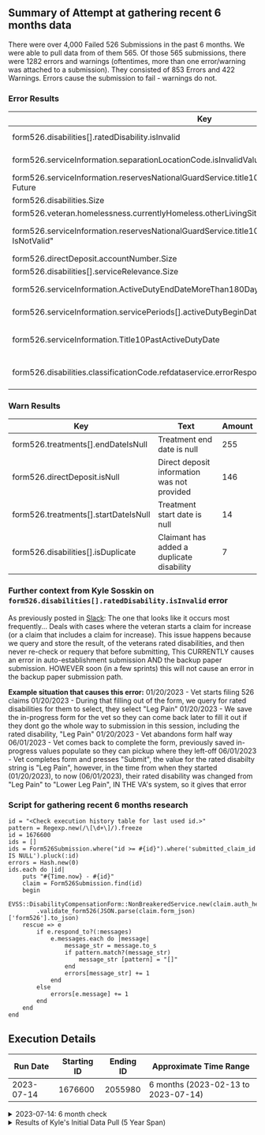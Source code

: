 ## Summary of Attempt at gathering recent 6 months data
There were over 4,000 Failed 526 Submissions in the past 6 months. We were able to pull data from of them 565. Of those 565 submissions, there were 1282 errors and warnings (oftentimes, more than one error/warning was attached to a submission). They consisted of 853 Errors and 422 Warnings. Errors cause the submission to fail - warnings do not.

### Error Results

| Key | Text | Amount |
| --- | --- | --- |
| form526.disabilities[].ratedDisability.isInvalid | The rated disability being claimed for increase was not found for Disability | 751 |
| form526.serviceInformation.separationLocationCode.isInvalidValue | The separation location code for the claimant is not a valid value | 30 |
| form526.serviceInformation.reservesNationalGuardService.title10Activation.anticipatedSeparationDate Future | title10Activation.anticipatedSeparationDate.Future | 28 |
| form526.disabilities.Size | size must be between 1 and 150 | 14 |
| form526.veteran.homelessness.currentlyHomeless.otherLivingSituation.Size | size must be between 1 and 500 | 11 |
| form526.serviceInformation.reservesNationalGuardService.title10Activation.anticipatedSeparationDate IsNotValid"| a few examples: "Invalid value: 2023-02-29", "Invalid value: 2013-06-31", "Invalid value: 2005-02-29 | 7 |
| form526.directDeposit.accountNumber.Size | size must be between 4 and 17 | 6 |
| form526.disabilities[].serviceRelevance.Size | size must be between 1 and 500 | 2 |
| form526.serviceInformation.ActiveDutyEndDateMoreThan180Days | Service members cannot submit a claim until they are within 180 days of their separation date | 1 |
| form526.serviceInformation.servicePeriods[].activeDutyBeginDate | The active duty start date cannot be prior to the claimants 13th birthday | 1 |
| form526.serviceInformation.Title10PastActiveDutyDate | The Title 10 Activation Date for a claimant currently activated in the Reserves or National Guard is a future date | 1 |
| form526.disabilities.classificationCode.refdataservice.errorResponse | The Reference Data Service was unable to verify the classification code for the disability returned an error response | 1 |

### Warn Results

| Key | Text | Amount |
| --- | --- | --- |
| form526.treatments[].endDateIsNull | Treatment end date is null | 255
| form526.directDeposit.isNull | Direct deposit information was not provided | 146    
| form526.treatments[].startDateIsNull | Treatment start date is null | 14
| form526.disabilities[].isDuplicate | Claimant has added a duplicate disability | 7


### Further context from Kyle Sosskin on `form526.disabilities[].ratedDisability.isInvalid` error

As previously posted in [Slack](https://dsva.slack.com/archives/C04KW0B46N5/p1680098885816749):
The one that looks like it occurs most frequently...
Deals with cases where the veteran starts a claim for increase (or a claim that includes a claim for increase).
This issue happens because we query and store the result, of the veterans rated disabilities, and then never re-check or requery that before submitting, This CURRENTLY causes an error in auto-establishment submission AND the backup paper submission. HOWEVER soon (in a few sprints) this will not cause an error in the backup paper submission path.

**Example situation that causes this error:**
01/20/2023 - Vet starts filing 526 claims
01/20/2023 - During that filling out of the form, we query for rated disabilities for them to select, they select "Leg Pain"
01/20/2023 - We save the in-progress form for the vet so they can come back later to fill it out if they dont go the whole way to submission in this session, including the rated disability, "Leg Pain"
01/20/2023 - Vet abandons form half way
06/01/2023 - Vet comes back to complete the form, previously saved in-progress values populate so they can pickup where they left-off
06/01/2023 - Vet completes form and presses "Submit", the value for the rated disabilty string is "Leg Pain", however, in the time from when they started (01/20/2023), to now (06/01/2023), their rated disability was changed from "Leg Pain" to "Lower Leg Pain", IN THE VA's system, so it gives that error


### Script for gathering recent 6 months research
```
id = "<Check execution history table for last used id.>" 
pattern = Regexp.new(/\[\d+\]/).freeze
id = 1676600
ids = []
ids = Form526Submission.where("id >= #{id}").where('submitted_claim_id IS NULL').pluck(:id)
errors = Hash.new(0)
ids.each do |id|
    puts "#{Time.now} - #{id}"
    claim = Form526Submission.find(id)
    begin
      EVSS::DisabilityCompensationForm::NonBreakeredService.new(claim.auth_headers)
        .validate_form526(JSON.parse(claim.form_json)['form526'].to_json)
    rescue => e
        if e.respond_to?(:messages)
            e.messages.each do |message|
                message_str = message.to_s
                if pattern.match?(message_str)
                    message_str [pattern] = "[]"
                end
                errors[message_str] += 1 
            end
        else
            errors[e.message] += 1 
        end
    end
end
```

## Execution Details
| Run Date | Starting ID | Ending ID | Approximate Time Range |
| --- | --- | --- | --- |
| 2023-07-14 | 1676600 | 2055980 | 6 months (2023-02-13 to 2023-07-14) |

<details>
  <summary>2023-07-14: 6 month check</summary>

  | Key | Text | Amount |
  | --- | --- | --- |
  |form526.disabilities[].ratedDisability.isInvalid|The rated disability being claimed for increase was not found for Disability|2005|
  |form526.treatments[].endDateIsNull|Treatment end date is null|1296|
  |form526.directDeposit.isNull|Direct deposit information was not provided|274|
  |form526.serviceInformation.reservesNationalGuardService.title10Activation.anticipatedSeparationDate.Future|must be in the future|97|
  |form526.serviceInformation.Title10PastActiveDutyDate|The Title 10 Activation Date for a claimant currently activated in the Reserves or National Guard is a future date|33|
  |form526.disabilities.Size|size must be between 1 and 150|129|
  |form526.directDeposit.accountNumber.Size|size must be between 4 and 17|26|
  |form526.veteran.homelessness.homelessnessRisk.otherLivingSituation.Size|size must be between 1 and 500|14|
  |form526.disabilities[].isDuplicate|Claimant has added a duplicate disability| 44|
  |java.lang.NullPointerException|An exception occurred on the server.  The request cannot be fulfilled. [java.lang.NullPointerException]. null|7|
  |form526.serviceInformation.reservesNationalGuardService.title10Activation.anticipatedSeparationDate.IsNotValid|Invalid value: 2005-02-29|2|
  |form526.serviceInformation.separationLocationCode.isInvalidValue|The separation location code for the claimant is not a valid value|2|
  |form526.treatments[].startDateIsNull|Treatment start date is null|60|
  |form526.serviceInformation.servicePeriods[].activeDutyBeginDate|The active duty start date cannot be prior to the claimants 13th birthday|4|
  |form526.validate.load.currentDisabilities.serviceError|Error calling external service to load claimants current disabilities during Validate|1|
  |form526.disabilities[].serviceRelevance.Size|size must be between 1 and 500| 1|
  |form526.serviceInformation.ActiveDutyEndDateMoreThan180Days|Service members cannot submit a claim until they are within 180 days of their separation date|20|
  |form526.serviceInformation.ConfinementPeriodOverlap|Begin and end dates for a period of confinement overlap with the dates for another period of confinement|2|
  |form526.serviceInformation.reservesNationalGuardService.title10Activation.anticipatedSeparationDate.IsNotValid|Invalid value: 2023-11-31|2|
  |form526.serviceInformation.reservesNationalGuardService.title10Activation.anticipatedSeparationDate.IsNotValid|Invalid value: 2023-09-31|1|
  |form526.disabilities[].name|must match ([a-zA-Z0-9\\\\-'.,/\\\\(\\\\)]([a-zA-Z0-9\\\\-',. ])?)+$|25|
  |form526.serviceInformation.reservesNationalGuardService.title10Activation.anticipatedSeparationDate.IsNotValid|Invalid value: 2023-02-29|2|
  |ServiceUnavailableException|EVSS::DisabilityCompensationForm::ServiceUnavailableException|1|
</details>


<details>
  <summary>Results of Kyle's Initial Data Pull (5 Year Span)</summary>
  
  | Key | Text | Amount |
  | --- | --- | --- |
  | form.disabilities[].ratedDisability.isInvalid | The rated disability being claimed for increase was not found for Disability | 10555 |
  | form.serviceInformation.reservesNationalGuardService.titleActivation.anticipatedSeparationDate.Future | must be in the future   | 1941 |
  | form.veteran.preferredVbmsName.firstName.Pattern | "must match ""([a-zA-Z0-9-/']+( ?))+$"""   | 1930 |
  | form.veteran.currentMailingAddress.NotNull | may not be null   | 459 |
  | header.va_eauth_birthdate.isNull | Date of Birth is missing | 143 | 
  | form.treatments[].startDate.year.Pattern | "must match ""^[1-9]\d{3}$"""   | 118 |
  | form.serviceInformation.TitlePastActiveDutyDate | The Title 10 Activation Date for a claimant currently activated in the Reserves or National Guard is a future date   | 117 |
  | form.disabilities.Size | size must be between 1 and 150   | 62 |
  | form.serviceInformation.servicePeriods[].activeDutyBeginDate | The active duty start date cannot be prior to the claimants 13th birthday   | 59 |
  | form.disabilities[].disabilityActionTypeNONE.ratedDisability.isInvalid | An attempt was made to add a secondary disability to an existing rated Disability. The rated Disability could not be found   | 57 |
  | form.serviceInformation.alternateNames.AlternateNameDuplicate | Names that you served under cannot be entered more than once   | 46 |
  | form.serviceInformation.separationLocationCode.isInvalidValue | The separation location code for the claimant is not a valid value   | 46 |
  | form.standardClaim.NotNull | may not be null   | 36 |
  | form.veteran.homelessness.homelessnessRisk.otherLivingSituation.Size | size must be between 1 and 500   | 30 |
  | form.disabilities[].serviceRelevance.Size | size must be between 1 and 500   | 29 |
  | form.disabilities[].name.isInvalidSize | must be between 1 and 255 characters   | 28 |
  | form.directDeposit.accountNumber.Size | size must be between 4 and 17   | 27 |
  | form.veteran.currentMailingAddress.militaryPostOfficeTypeCode.IsNotValid | Invalid value: APO    | 24 |
  | form.veteran.currentMailingAddress.militaryPostOfficeTypeCode.IsNotValid | Invalid value: apo   | 23 |
  | form.treatments[].center.name.Pattern | "must match ""([a-zA-Z0-9""/&()\-'.,# ]([a-zA-Z0-9()\-'.,# ])?)+$"""   | 21 |
  | form.veteran.changeOfAddress.ChangeOfAddressBeginningDate | The Beginning Date can not be in the past for a temporary address   | 16 |
  | header.va_eauth_birlsfilenumber.Invalid | Size must be between 8 and 9 | 14 | 
  | form.disabilities[].specialIssues.IsNotValid | Invalid value: specialIssues   | 11 |
  | form.treatments[].TreatmentPastActiveDutyDate | The start date for a treatment record cannot be prior to the earliest period of service   | 11 |
  | form.veteran.currentMailingAddress.militaryPostOfficeTypeCode.IsNotValid | Invalid value: Apo   | 11 |
  | form.serviceInformation.ActiveDutyEndDateMoreThanDays | Service members cannot submit a claim until they are within 180 days of their separation date   | 10 |
  | form.serviceInformation.reservesNationalGuardService.titleActivation.anticipatedSeparationDate.IsNotValid | Invalid value: 2022-02-29   | 9 |
  | form.veteran.currentMailingAddress.militaryPostOfficeTypeCode.IsNotValid | Invalid value: fpo   | 9 |
  | form.veteran.currentMailingAddress.militaryPostOfficeTypeCode.IsNotValid | Invalid value: FPO    | 8 |
  | header.va_eauth_birlsfilenumber.isNull | File Number is missing | 8 | 
  | form.veteran.homelessness.pointOfContact.pointOfContactName.Pattern | "must match ""([a-zA-Z0-9-/']+( ?))*$"""   | 8 |
  | form.serviceInformation.reservesNationalGuardService.titleActivation.anticipatedSeparationDate.IsNotValid | Invalid value: 2023-02-29   | 7 |
  | form.veteran.currentlyVAEmployee.NotNull | may not be null   | 7 |
  | form.serviceInformation.ConfinementWithInServicePeriod | Your period of confinement must be within a single period of service   | 7 |
  | form.disabilities[].classificationCode.isInvalidValue | The classification code for a claimants primary disability is not a valid value   | 6 |
  | form.serviceInformation.reservesNationalGuardService.obligationTermOfServiceFromDate.IsNotValid | Invalid value: 0000-01-01   | 4 |
  | form.veteran.preferredVbmsName.lastName.Pattern | "must match ""([a-zA-Z0-9-/']+( ?))+$"""   | 4 |
  | form.serviceInformation.reservesNationalGuardService.titleActivation.anticipatedSeparationDate.IsNotValid | Invalid value: 2023-02-31   | 4 |
  | form.treatments[].StartEndDate | The startDate must be before the endDate   | 4 |
  | form.serviceInformation.reservesNationalGuardService.titleActivation.anticipatedSeparationDate.IsNotValid | Invalid value: 2001-11-31   | 3 |
  | form.disabilities[].name | "must match ([a-zA-Z0-9\-'.,/\(\)]([a-zA-Z0-9\-',. ])?)+$"   | 3 |
  | form.veteran.changeOfAddress.endingDate.IsNotValid | Invalid value: 2020-XX-01   | 2 |
  | form.veteran.currentMailingAddress.militaryPostOfficeTypeCode.IsNotValid | Invalid value: APo   | 2 |
  | form.serviceInformation.reservesNationalGuardService.titleActivation.anticipatedSeparationDate.IsNotValid | Invalid value: 2021-09-31   | 2 |
  | form.veteran.currentMailingAddress.militaryPostOfficeTypeCode.IsNotValid | Invalid value: fpo    | 2 |
  | form.serviceInformation.reservesNationalGuardService.titleActivation.anticipatedSeparationDate.IsNotValid | Invalid value: 2013-06-31   | 2 |
  | form.serviceInformation.reservesNationalGuardService.titleActivation.anticipatedSeparationDate.IsNotValid | Invalid value: 2022-04-31   | 2 |
  | form.serviceInformation.reservesNationalGuardService.titleActivation.anticipatedSeparationDate.IsNotValid | Invalid value: 2022-09-31   | 2 |
  | form.serviceInformation.servicePeriods[].activeDutyBeginDate.Past | must be in the past   | 2 |
  | form.serviceInformation.reservesNationalGuardService.titleActivation.anticipatedSeparationDate.IsNotValid | Invalid value: 2022-02-30   | 2 |
  | form.veteran.currentMailingAddress.militaryPostOfficeTypeCode.IsNotValid | Invalid value: Apo    | 2 |
  | form.veteran.homelessness.currentlyHomeless.otherLivingSituation.Size | size must be between 1 and 500   | 2 |
  | form.directDeposit.routingNumber.Pattern | "must match ""\d{9}"""   | 2 |
  | form.disabilities[].diagnosticCode.isNull | The diagnostic code for a disability being claimed for increase is missing   | 1 |
  | form.veteran.preferredVbmsName.middleName.Pattern | "must match ""([a-zA-Z0-9-/']+( ?))*$"""   | 1 |
  | form.veteran.changeOfAddress.endingDate.IsNotValid | Invalid value: 2024-XX-XX   | 1 |
</details>
